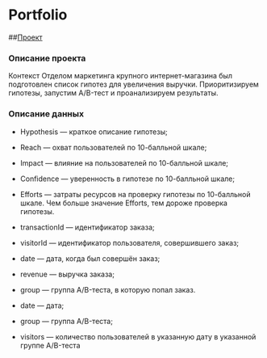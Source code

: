 # Portfolio
##[Проект](https://nbviewer.jupyter.org/github/KseniyaCherednikova/projects/blob/main/%D0%98%D0%BD%D1%82%D0%B5%D1%80%D0%BD%D0%B5%D1%82_%D0%BC%D0%B0%D0%B3%D0%B0%D0%B7%D0%B8%D0%BD_AB/%D0%98%D0%BD%D1%82%D0%B5%D1%80%D0%BD%D0%B5%D1%82_%D0%BC%D0%B0%D0%B3%D0%B0%D0%B7%D0%B8%D0%BD_AB.ipynb)
### Описание проекта
Контекст
Отделом маркетинга крупного интернет-магазина был подготовлен список гипотез для увеличения выручки.
Приоритизируем гипотезы, запустим A/B-тест и проанализируем результаты.


### Описание данных

- Hypothesis — краткое описание гипотезы;
- Reach — охват пользователей по 10-балльной шкале;
- Impact — влияние на пользователей по 10-балльной шкале;
- Confidence — уверенность в гипотезе по 10-балльной шкале;
- Efforts — затраты ресурсов на проверку гипотезы по 10-балльной шкале. Чем больше значение Efforts, тем дороже проверка гипотезы.

- transactionId — идентификатор заказа;
- visitorId — идентификатор пользователя, совершившего заказ;
- date — дата, когда был совершён заказ;
- revenue — выручка заказа;
- group — группа A/B-теста, в которую попал заказ.

- date — дата;
- group — группа A/B-теста;
- visitors — количество пользователей в указанную дату в указанной группе A/B-теста

